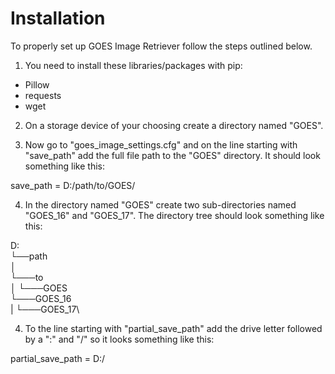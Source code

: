 <h1>Installation</h1>

To properly set up GOES Image Retriever follow the steps outlined below.

1. You need to install these libraries/packages with pip:
- Pillow
- requests
- wget

2. On a storage device of your choosing create a directory named "GOES".

3. Now go to "goes_image_settings.cfg" and on the line starting with "save_path" add the full file path to the "GOES" directory.
It should look something like this:

save_path = D:/path/to/GOES/

4. In the directory named "GOES" create two sub-directories named "GOES_16" and "GOES_17".
The directory tree should look something like this:


D:\
└──path\
   │   
   └───to\
       │
       └───GOES\
           └───GOES_16\
           |
           └───GOES_17\


4. To the line starting with "partial_save_path" add the drive letter followed by a ":" and "/"
so it looks something like this:

partial_save_path = D:/